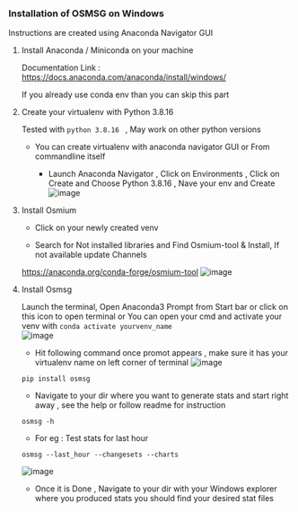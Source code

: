 ### Installation of OSMSG on Windows 
Instructions are created using Anaconda Navigator GUI

1. Install Anaconda / Miniconda on your machine 

    Documentation Link : https://docs.anaconda.com/anaconda/install/windows/ 
    
    If you already use conda env than you can skip this part 

2. Create your virtualenv with Python 3.8.16 

    Tested with ```python 3.8.16 ``` , May work on other python versions

    - You can create virtualenv with anaconda navigator GUI or From commandline itself 
        
        - Launch Anaconda Navigator , Click on Environments , Click on Create and Choose Python 3.8.16 , Nave your env and Create 
        ![image](https://user-images.githubusercontent.com/36752999/222939899-40a5b683-04bd-4d7f-ae34-a38c3fb32977.png)

3. Install Osmium 
    
    - Click on your newly created venv 
    
    - Search for Not installed libraries and Find Osmium-tool & Install, If not available update Channels
    
    https://anaconda.org/conda-forge/osmium-tool
   ![image](https://user-images.githubusercontent.com/36752999/222939895-c98f364e-6413-47c0-8924-cecf1120f0a8.png)

4. Install Osmsg 

    Launch the terminal, Open Anaconda3 Prompt from Start bar or click on this icon to open terminal or You can open your cmd and activate your venv with ```conda activate yourvenv_name```  
        ![image](https://user-images.githubusercontent.com/36752999/222939893-f9959639-f75c-4b7d-8a59-3ecb380619df.png)

    - Hit following command once promot appears , make sure it has your virtualenv name on left corner of terminal
    ![image](https://user-images.githubusercontent.com/36752999/222939919-e4017c87-55d5-4149-b9c3-504b231d8eae.png)

    ```
    pip install osmsg
    ```
    - Navigate to your dir where you want to generate stats and start right away , see the help or follow readme for instruction
    ```
    osmsg -h 
    ```
    - For eg : Test stats for last hour
    ```
    osmsg --last_hour --changesets --charts
    ```
    ![image](https://user-images.githubusercontent.com/36752999/222940077-b5260c4b-78e2-41e7-8f63-d5267fa72859.png)
    - Once it is Done , Navigate to your dir with your Windows explorer where you produced stats you should find your desired stat files 
